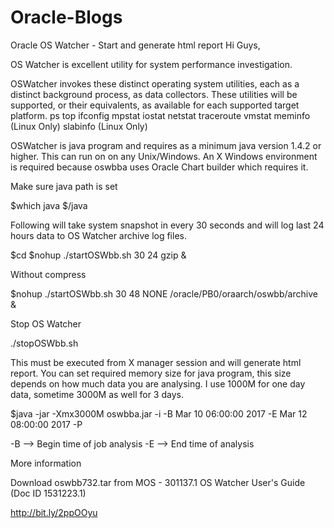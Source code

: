 # Oracle-Blogs
Oracle OS Watcher - Start and generate html report
Hi Guys,

OS Watcher is excellent utility for system performance investigation.

OSWatcher invokes these distinct operating system utilities, each as a distinct background process, as data collectors. These utilities will be supported, or their equivalents, as available for each supported target platform.
ps
top
ifconfig
mpstat
iostat
netstat
traceroute
vmstat
meminfo (Linux Only)
slabinfo (Linux Only)

OSWatcher is java program and requires as a minimum java version 1.4.2 or higher. This can run on on any Unix/Windows. An X Windows environment is required because oswbba uses Oracle Chart builder which requires it.

Make sure java path is set

$which java
$<java path>/java

Following will take system snapshot in every 30 seconds and will log last 24 hours data to OS Watcher archive log files.

$cd <OS watcher dir>
$nohup ./startOSWbb.sh 30 24 gzip <OS Watcher file location> &

Without compress

$nohup ./startOSWbb.sh 30 48 NONE /oracle/PB0/oraarch/oswbb/archive &

Stop OS Watcher

./stopOSWbb.sh

This must be executed from X manager session and will generate html report. You can set required memory size for java program, this size depends on how much data you are analysing. I use 1000M for one day data, sometime 3000M as well for 3 days.

$<java path>java -jar -Xmx3000M oswbba.jar -i <OS Watcher Archive dir> -B Mar 10 06:00:00 2017 -E Mar 12 08:00:00 2017 -P

-B   --> Begin time of job analysis
-E  --> End time of analysis

More information

Download oswbb732.tar from MOS - 301137.1
OS Watcher User's Guide (Doc ID 1531223.1)

http://bit.ly/2ppOOyu

